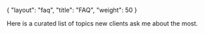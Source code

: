 {
   "layout": "faq",
   "title": "FAQ",
   "weight": 50
}

Here is a curated list of topics new clients ask me about the most.